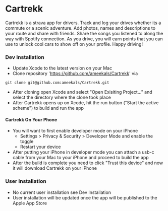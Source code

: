 # Cartrekk

Cartrekk is a strava app for drivers. Track and log your drives whether its a commute or a scenic adventure. Add photos, names and descriptions to your route and share with friends. Share the songs you listened to along the way with Spotify connection. As you drive, you will earn points that you can use to unlock cool cars to show off on your profile. Happy driving!

### Dev Installation
- Update Xcode to the latest version on your Mac
- Clone repository 'https://github.com/ameekals/Cartrekk' via
```
git clone git@github.com:ameekals/Cartrekk.git
```
- After cloning open Xcode and select "Open Exisiting Project..." and select the directory where the clone took place
- After Cartrekk opens up on Xcode, hit the run button ("Start the active scheme") to build and run the app

#### Cartrekk On Your Phone
- You will want to first enable developer mode on your iPhone
    - Settings > Privacy & Security > Developer Mode and enable the toggle
    - Restart your device
- After putting your iPhone in developer mode you can attach a usb-c cable from your Mac to your iPhone and proceed to build the app
- After the build is complete you need to click "Trust this device" and now it will download Cartrekk on your iPhone

### User Installation
- No current user installation see Dev Installation
- User installation will be updated once the app will be published to the Apple App Store
